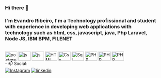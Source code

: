 ### Hi there 👋
### I'm Evandro Ribeiro, I'm a Technology profissional and student with experience in developing web applications with technology such as html, css, javascript, java, Php Laravel, Node JS, IBM BPM, FILENET

<!--<div>
        <a href="https://github.com/eribeiro7"></a>
        <img height="180em" src="https://github-readme-stats.vercel.app/api?&username=muatsoftgit&show_icons=true&theme=dark&include_all_commits=true&count_private=true">
</div>-->
<div style="display: inline-block;"> <br>
        <img align="center" alt="postgres" height="30" width="40" src="https://cdn.jsdelivr.net/gh/devicons/devicon/icons/postgresql/postgresql-original.svg">
        <img align="center" alt="js" height="30" width="40" src="https://cdn.jsdelivr.net/gh/devicons/devicon/icons/java/java-original.svg">
        <img align="center" alt="js" height="30" width="40" src="https://cdn.jsdelivr.net/gh/devicons/devicon/icons/javascript/javascript-original.svg">
        <img align="center" alt="HTML" height="30" width="40" src="https://cdn.jsdelivr.net/gh/devicons/devicon/icons/html5/html5-original.svg">
        <img align="center" alt="Css" height="30" width="40" src="https://cdn.jsdelivr.net/gh/devicons/devicon/icons/css3/css3-original.svg">
        <img align="center" alt="Sql" height="30" width="40" src="https://cdn.jsdelivr.net/gh/devicons/devicon/icons/mysql/mysql-original-wordmark.svg">
        <img align="center" alt="PHP" height="30" width="40" src="https://cdn.jsdelivr.net/gh/devicons/devicon/icons/php/php-original.svg">
        <img align="center" alt="PHP" height="30" width="40" src="https://cdn.jsdelivr.net/gh/devicons/devicon/icons/jira/jira-original.svg">
        <img align="center" alt="PHP" height="30" width="40" src="[https://cdn.jsdelivr.net/gh/devicons/devicon/icons/jira/jira-original.svg](https://filearchive.cnews.ru/img/book/2022/06/02/2386964.png](https://filearchive.cnews.ru/img/book/2022/06/02/2386964.png)">
</div>
<br>
- 📫 Social:<br>
<div>
        <a target="_blank" href="https://www.instagram.com/evanscratch/?hl=pt"><img src="https://img.shields.io/badge/Instagram-E4405F?style=for-the-badge&logo=instagram&logoColor=white" target="_blank" alt="Instagram"></a>
        <a target="_blank" href="https://www.linkedin.com/in/evandroribeiro-evan7/"><img src="https://img.shields.io/badge/LinkedIn-0077B5?style=for-the-badge&logo=linkedin&logoColor=white" target="_blank" alt="linkedin"></a>
</div>
